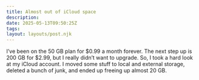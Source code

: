 ```yaml
---
title: Almost out of iCloud space
description:
date: 2025-05-13T09:50:25Z
tags:
layout: layouts/post.njk
---
```


I’ve been on the 50 GB plan for $0.99 a month forever. The next step up is 200 GB for $2.99, but I really didn’t want to upgrade. So, I took a hard look at my iCloud account. I moved some stuff to local and external storage, deleted a bunch of junk, and ended up freeing up almost 20 GB.